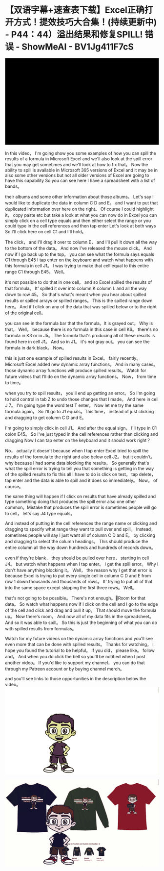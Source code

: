 # 【双语字幕+速查表下载】Excel正确打开方式！提效技巧大合集！(持续更新中) - P44：44）溢出结果和修复SPILL! 错误 - ShowMeAI - BV1Jg411F7cS

![](img/3d53142b9c93da9b51542a11434fa926_0.png)

In this video， I'm going show you some examples of how you can spill the results of a formula in Microsoft Excel and we'll also look at the spill error that you may get sometimes and we'll look at how to fix that。 Now the ability to spill is available in Microsoft 365 versions of Excel and it may be in also some other versions but not all older versions of Excel are going to have this capability So you can see here I have a spreadsheet with a list of bands。

 their albums and some other information about those albums。 Let's say I would like to duplicate the data in column C D and E。 and I want to put that duplicated information over here on the right。 Of course I could highlight it， copy paste etc but take a look at what you can now do in Excel you can simply click on a cell type equals and then either select the range or you could type in the cell references and then tap enter Let's look at both ways So I'll click here on cell C1 and I'll hold。

The click， and I'll drag it over to column E， and I'll pull it down all the way to the bottom of the data。 And now I've released the mouse click。 And now if I go back up to the top。 you can see what the formula says equals C1 through E45 I tap enter on the keyboard and watch what happens with this formula in cell J1。 I was trying to make that cell equal to this entire range C1 through E45。 Well。

 it's not possible to do that in one cell。 and so Excel spilled the results of that formula。 It' spilled it over into column K column L and all the way down to row 45。 So that's what's meant when you hear about spilled results or spilled arrays or spilled ranges。 This is the spilled range down here。 And if I click on any of the data that was spilled below or to the right of the original cell。

 you can see in the formula bar that the formula。It is grayed out。 Why is that， Well。 because there is no formula in this case in cell K6。 there's no formula in K3 or in J5。 The formula that's producing all of these results is found here in cell J1。 And so in J1。 it's not gray out。 you can see the formula in dark black。 Now。

 this is just one example of spilled results in Excel。 fairly recently。 Microsoft Excel added new dynamic array functions。 And in many cases。 those dynamic array functions will produce spilled results。 Watch for future videos that I'll do on the dynamic array functions。 Now， from time to time。

 when you try to spill results， you'll end up getting an error。 So I'm going to hold control in tab Z to undo those changes that I made。 And here in cell J 7。 I'm going type the word test T enter。 Now let me try the same formula again。 So I'll go to J1 equals。This time， instead of just clicking and dragging to get column C D and E。

 I'm going to simply click in cell J1。 And after the equal sign， I'll type in C1 colon E45。 So I've just typed in the cell references rather than clicking and dragging Now I can tap enter on the keyboard and it should work right？

 No， actually it doesn't because when I tap enter Excel tried to spill the results of the formula to the right and also below cell J2。 but it couldn't。 why because I had some data blocking the results。 So generally that's what the spill error is trying to tell you that something is getting in the way of the spilled results to fix this all I have to do is click on test。 tap delete， tap enter and the data is able to spill and it does so immediately。 Now， of course。

 the same thing will happen if I click on results that have already spilled and type something doing that produces the spill error also one other common。Mistake that produces the spill error is sometimes people will go to cell， let's say J4 type equals。

 And instead of putting in the cell references the range name or clicking and dragging to specify what range they want to pull over and spill。 Instead， sometimes people will say I just want all of column C D and E。 by clicking and dragging to select the column headings。 This should produce the entire column all the way down hundreds and hundreds of records down。

 even if they're blank， they should be pulled over here， starting in cell J4。 but watch what happens when I tap enter。 I get the spill error。 Why I don't have anything blocking it。 Well， the reason why I get that error is because Excel is trying to put every single cell in column C D and E from row 1 down thousands and thousands of rows。 It' trying to put all of that into the same space except skipping the first three rows。 Well。

 that's not going to be possible。 There's not enough。🎼Room for that data。 So watch what happens now if I click on the cell and I go to the edge of the cell and click and drag and pull it up。 That should move the formula up。 Now there's room。 And now all of my data fits in the spreadsheet。 And so it was able to spill。 So this is just the beginning of what you can do with spilled results from formulas。

 Watch for my future videos on the dynamic array functions and you'll see even more that can be done with spilled results。 Thanks for watching， I hope you found the tutorial to be helpful。 If you did， please like。 follow and。 And when you do click the bell so you'll be notified when I post another video。 If you'd like to support my channel， you can do that through my Patreon account or by buying channel merch。

 and you'll see links to those opportunities in the description below the video。![](img/3d53142b9c93da9b51542a11434fa926_2.png)

![](img/3d53142b9c93da9b51542a11434fa926_3.png)